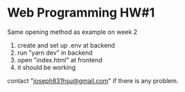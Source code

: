 # Web Programming HW#1

Same opening method as example on week 2

1. create and set up .env at backend
2. run "yarn dev" in backend
3. open "index.html" at frontend
4. it should be working

contact "joseph831hsu@gmail.com" if there is any problem.